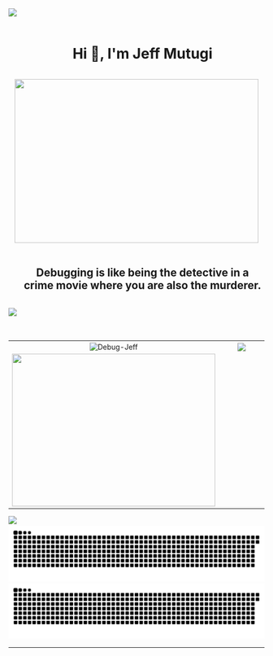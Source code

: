 <!--horizontal divider(gradiant)-->
<img src="https://user-images.githubusercontent.com/73097560/115834477-dbab4500-a447-11eb-908a-139a6edaec5c.gif">

<!--h1 without bottom border-->
<div id="user-content-toc">
  <ul align="center">
    <summary><h1 style="display: inline-block">Hi 👋, I'm Jeff Mutugi</h1></summary>
  </ul>
</div>

<!--- gif -->
<div align="center">
  <img src="https://media.giphy.com/media/u2wg2uXJbHzkXkPphr/giphy.gif" width="480" height="322" />
</div>

<!--h2 without bottom border-->
<div id="user-content-toc">
  <ul align="center">
    <summary>
        <h2 style="display: inline-block">
            Debugging is like being the detective in a crime movie where you are also the murderer.
        </h2>
    </summary>
  </ul>
</div>

<!--horizontal divider(gradiant)-->
<img src="https://user-images.githubusercontent.com/73097560/115834477-dbab4500-a447-11eb-908a-139a6edaec5c.gif">

<br>

<!--- stats & Trophy (start) -->
<p align="center">
  <!--- stats (start) -->
<table align="center">
  <tr border="none">
      <td width="50%" align="center">
          <img  align="center"  src="https://github-readme-stats.vercel.app/api?username=Debug-Jeff&show_icons=true&locale=en&theme=dark" alt="Debug-Jeff" />
      </td>
      <br>
      <td width="50%" align="center">
          <img align="center" src="https://streak-stats.demolab.com?user=Debug-Jeff&theme=dark&exclude_days=Sun&stroke=EB545400)](https://git.io/streak-stats" />
      </td>

  <tr border="none" align="center">
      <td width="50%" align="center">
          <img  align="center" height="300px" width="400px" src="https://github-readme-stats.vercel.app/api/top-langs?username=Debug-Jeff&show_icons=true&locale=en&layout=compact&theme=dark"/>
      </td>    
  </tr>
</table>
</p>

<!--horizontal divider(gradiant)-->
<img src="https://user-images.githubusercontent.com/73097560/115834477-dbab4500-a447-11eb-908a-139a6edaec5c.gif">
<br>
<img src="https://raw.githubusercontent.com/hades0413/hades0413/output/snake.svg" alt="Snake animation" />
<br>

<!--profile visit count-->
<div align="center">


</div>

<img src="https://raw.githubusercontent.com/hades0413/hades0413/output/snake.svg" alt="Snake animation" />

---
